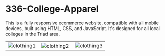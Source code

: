 # 336-College-Apparel
This is a fully responsive ecommerce website, compatible with all mobile devices, built using HTML, CSS, and JavaScript. It's designed for all local colleges in the Triad area.

<table>
  <tr>
    <td><img src="https://github.com/tyron40/336-College-Apparel/blob/main/assets/107443273/e450f045-767a-4791-8097-382d46720941.png" alt="clothing1"></td>
    <td style="padding: 0 10px;"><img src="https://github.com/tyron40/336-College-Apparel/blob/main/assets/107443273/7d928b09-5457-45ad-b5cf-7835bf924756.png" alt="clothing2"></td>
    <td><img src="https://github.com/tyron40/336-College-Apparel/blob/main/assets/107443273/0ef618c8-212d-4d17-939d-c3ea551a4134.png" alt="clothing3"></td>
  </tr>
</table>
